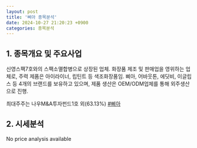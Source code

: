 ```yaml
---
layout: post
title: '삐아 종목분석'
date: 2024-10-27 21:20:23 +0900
categories: 종목분석
---
```


## 1. 종목개요 및 주요사업

신영스팩7호와의 스팩소멸합병으로 상장된 업체. 화장품 제조 및 판매업을 영위하는 업체로, 주력 제품은 아이라이너, 립틴트 등 색조화장품임. 삐아, 어바웃톤, 에딧비, 이글립스 등 4개의 브랜드를 보유하고 있으며, 제품 생산은 OEM/ODM업체를 통해 외주생산으로 진행.

최대주주는 나우M&A투자펀드1호 외(63.13%)
[#삐아](#)

## 2. 시세분석

No price analysis available
